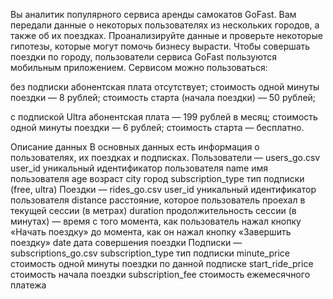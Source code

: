 
Вы аналитик популярного сервиса аренды самокатов GoFast. Вам передали данные о некоторых пользователях из нескольких городов, а также об их поездках. Проанализируйте данные и проверьте некоторые гипотезы, которые могут помочь бизнесу вырасти.
Чтобы совершать поездки по городу, пользователи сервиса GoFast пользуются мобильным приложением. Сервисом можно пользоваться:

без подписки
абонентская плата отсутствует;
стоимость одной минуты поездки — 
8 рублей;
стоимость старта (начала поездки) — 
50 рублей;

с подпиской Ultra
абонентская плата — 
199 рублей в месяц;
стоимость одной минуты поездки — 
6 рублей;
стоимость старта — бесплатно.

Описание данных
В основных данных есть информация о пользователях, их поездках и подписках.
Пользователи — users_go.csv
user_id	уникальный идентификатор пользователя
name	имя пользователя
age	возраст
city	город
subscription_type	тип подписки (free, ultra)
Поездки — rides_go.csv
user_id	уникальный идентификатор пользователя
distance	расстояние, которое пользователь проехал в текущей сессии (в метрах)
duration	продолжительность сессии (в минутах) — время с того момента, как пользователь нажал кнопку «Начать поездку» до момента, как он нажал кнопку «Завершить поездку»
date	дата совершения поездки
Подписки — subscriptions_go.csv
subscription_type	тип подписки
minute_price	стоимость одной минуты поездки по данной подписке
start_ride_price	стоимость начала поездки
subscription_fee	стоимость ежемесячного платежа